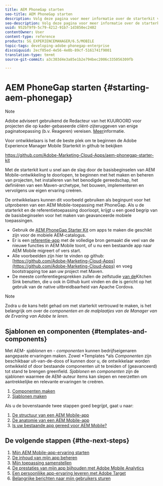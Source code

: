 ```yaml
---
title: AEM PhoneGap starten
seo-title: AEM PhoneGap starten
description: Volg deze pagina voor meer informatie over de starterkit voor ontwikkelaars.
seo-description: Volg deze pagina voor meer informatie over de starterkit voor ontwikkelaars.
uuid: 952bf9f9-5c79-4212-91b7-1d3850ec2402
contentOwner: User
content-type: reference
products: SG_EXPERIENCEMANAGER/6.5/MOBILE
topic-tags: developing-adobe-phonegap-enterprise
discoiquuid: 2ecf05ed-4e56-4e0b-89cf-5161741f9001
translation-type: tm+mt
source-git-commit: a3c303d4e3a85e1b2e794bec2006c335056309fb

---
```



# AEM PhoneGap starten {#starting-aem-phonegap}

>[!NOTE]
>
>Adobe adviseert gebruikend de Redacteur van het KUUROORD voor projecten die op kader-gebaseerde cliënt-zijteruggeven van enige paginatoepassing (b.v. Reageren) vereisen. [Meer](/help/sites-developing/spa-overview.md)informatie.

Voor ontwikkelaars is het de beste plek om te beginnen de Adobe Experience Manager Mobile Starterkit in github te bekijken

https://github.com/Adobe-Marketing-Cloud-Apps/aem-phonegap-starter-kit

Met de starterkit kunt u snel aan de slag door de basisbeginselen van AEM Mobile-ontwikkeling te doorlopen, te beginnen met het maken en beheren van projecten, het installeren van het benodigde gereedschap, het definiëren van een Maven-archetype, het bouwen, implementeren en vervolgens uw eigen ervaring creëren.

De ontwikkelaars kunnen dit voorbeeld gebruiken als beginpunt voor het uitproberen van een AEM Mobile-toepassing met PhoneGap. Als u de starterkit en de referentietoepassing doorloopt, krijgt u een goed begrip van de basisbeginselen voor het maken van geavanceerde mobiele toepassingen.

* Gebruik de [AEM PhoneGap Starter Kit](https://github.com/Adobe-Marketing-Cloud-Apps/aem-phonegap-starter-kit) om apps te maken die geschikt zijn voor de mobiele AEM-catalogus.
* Er is een [referentie-app](https://github.com/Adobe-Marketing-Cloud-Apps/aem-mobile-hybrid-reference) met de volledige bron gemaakt die veel van de nieuwe functies in AEM Mobile toont, of u nu een bestaande app naar AEM Mobile migreert of vers start.
* Alle voorbeelden zijn hier te vinden op github: [https://github.com/Adobe-Marketing-Cloud-Apps](https://github.com/Adobe-Marketing-Cloud-Apps) en voeg bootstrapping toe aan uw project met Maven.
* De meeste conferentiegesprekken zullen de zelfstudie [van de](https://github.com/blefebvre/aem-phonegap-kitchen-sink)Kitchen Sink benutten, die u ook in Github kunt vinden en die is gericht op het gebruik van de native uitbreidbaarheid van Apache Cordova.

>[!NOTE]
>
>Zodra u de kans hebt gehad om met starterkit vertrouwd te maken, is het belangrijk om over de *componenten en de malplaatjes van de Manager van de Ervaring van Adobe te leren.*

## Sjablonen en componenten {#templates-and-components}

Met AEM- *sjablonen* en - *componenten* kunnen bedrijfseigenaren aangepaste ervaringen maken. Zowel *Templates *als *Componenten* zijn beschikbaar uit-van-de-doos of kunnen door u, de ontwikkelaar worden ontwikkeld of door bestaande componenten uit te breiden of (geavanceerd) tot stand te brengen greenfield. *Sjablonen* en *componenten* zijn de sjablonen waarmee de AEM-auteur items kan slepen en neerzetten om aantrekkelijke en relevante ervaringen te creëren.

1. [Componenten maken](/help/sites-developing/components.md)
1. [Sjablonen maken](/help/sites-developing/templates.md)

Als u de bovenstaande twee stappen goed begrijpt, gaat u naar:

1. [De structuur van een AEM Mobile-app](/help/mobile/phonegap-structure-an-app.md)
1. [De anatomie van een AEM Mobile-app](/help/mobile/phonegap-apps-arch.md)
1. [Is uw bestaande app gereed voor AEM Mobile?](/help/mobile/phonegap-adding-content-to-imported-app.md)

## De volgende stappen {#the-next-steps}

1. [Mijn AEM Mobile-app-ervaring starten](/help/mobile/starting-aem-phonegap-app.md)
1. [De inhoud van mijn app beheren](/help/mobile/phonegap-manage-app-content.md)
1. [Mijn toepassing samenstellen](/help/mobile/building-app-mobile-phonegap.md)
1. [De prestaties van mijn app bijhouden met Adobe Mobile Analytics](/help/mobile/phonegap-intro-to-app-analytics.md)
1. [Een persoonlijke app-ervaring leveren met Adobe Target](/help/mobile/phonegap-aem-mobile-content-personalization.md)
1. [Belangrijke berichten naar mijn gebruikers sturen](/help/mobile/phonegap-push-notifications.md)
